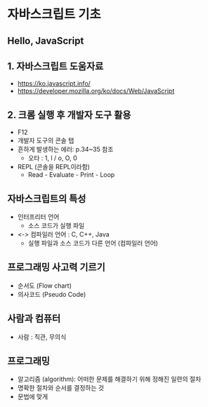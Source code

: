 # 자바스크립트 기초

## Hello, JavaScript

## 1. 자바스크립트 도움자료

- https://ko.javascript.info/
- https://developer.mozilla.org/ko/docs/Web/JavaScript

## 2. 크롬 실행 후 개발자 도구 활용

- F12
- 개발자 도구의 콘솔 탭
- 흔하게 발생하는 에러: p.34~35 참조
  - 오타 : 1, l / o, O, 0
- REPL (콘솔을 REPL이라함)
  - Read - Evaluate - Print - Loop

## 자바스크립트의 특성

- 인터프리터 언어
  - 소스 코드가 실행 파일
- <-> 컴파일러 언어 : C, C++, Java
  - 실행 파일과 소스 코드가 다른 언어 (컴파일러 언어)

## 프로그래밍 사고력 기르기

- 순서도 (Flow chart)
- 의사코드 (Pseudo Code)

## 사람과 컴퓨터

- 사람 : 직관, 무의식

## 프로그래밍

- 알고리즘 (algorithm): 어떠한 문제를 해결하기 위해 정해진 일련의 절차
- 명확한 절차와 순서를 결정하는 것
- 문법에 맞게
